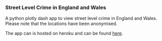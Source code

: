 ### Street Level Crime in England and Wales

A python plotly dash app to view street level crime in England and Wales. Please note that the locations have been anonymised.

The app can is hosted on heroku and can be found [here](https://street-level-crime-dash.herokuapp.com/).

